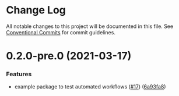# Change Log

All notable changes to this project will be documented in this file.
See [Conventional Commits](https://conventionalcommits.org) for commit guidelines.

# 0.2.0-pre.0 (2021-03-17)

### Features

- example package to test automated workflows ([#17](https://github.com/newscorp-ghfb/dj-rendering/issues/17)) ([6a93fa8](https://github.com/newscorp-ghfb/dj-rendering/commit/6a93fa818566b4a9d31a92766aed4c1fe68173ad))
